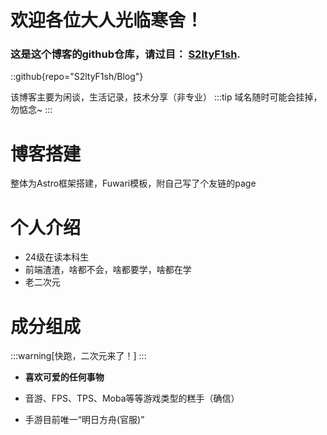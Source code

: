 # 欢迎各位大人光临寒舍！

### 这是这个博客的github仓库，请过目： [S2ltyF1sh](https://github.com/S2ltyF1sh/Blog).
::github{repo="S2ltyF1sh/Blog"}

该博客主要为闲谈，生活记录，技术分享（非专业）
:::tip
域名随时可能会挂掉，勿惦念~
:::

# 博客搭建
整体为Astro框架搭建，Fuwari模板，附自己写了个友链的page

# 个人介绍

- 24级在读本科生
- 前端渣渣，啥都不会，啥都要学，啥都在学
- 老二次元

# 成分组成

:::warning[快跑，二次元来了！]
:::

- **喜欢可爱的任何事物**

- 音游、FPS、TPS、Moba等等游戏类型的糕手（确信）

- 手游目前唯一“明日方舟(官服)”
